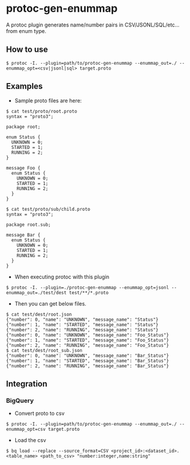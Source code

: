 # protoc-gen-enummap

A protoc plugin generates name/number pairs in CSV/JSONL/SQL/etc... from enum type.

## How to use

```
$ protoc -I. --plugin=path/to/protoc-gen-enummap --enummap_out=./ --enummap_opt=<csv|jsonl|sql> target.proto
```

## Examples

- Sample proto files are here:

```
$ cat test/proto/root.proto
syntax = "proto3";

package root;

enum Status {
  UNKNOWN = 0;
  STARTED = 1;
  RUNNING = 2;
}

message Foo {
  enum Status {
    UNKNOWN = 0;
    STARTED = 1;
    RUNNING = 2;
  }
}

$ cat test/proto/sub/child.proto
syntax = "proto3";

package root.sub;

message Bar {
  enum Status {
    UNKNOWN = 0;
    STARTED = 1;
    RUNNING = 2;
  }
}
```

- When executing protoc with this plugin

```
$ protoc -I. --plugin=./protoc-gen-enummap --enummap_opt=jsonl --enummap_out=./test/dest test/**/*.proto
```

- Then you can get below files.

```
$ cat test/dest/root.json
{"number": 0, "name": "UNKNOWN", "message_name": "Status"}
{"number": 1, "name": "STARTED", "message_name": "Status"}
{"number": 2, "name": "RUNNING", "message_name": "Status"}
{"number": 0, "name": "UNKNOWN", "message_name": "Foo_Status"}
{"number": 1, "name": "STARTED", "message_name": "Foo_Status"}
{"number": 2, "name": "RUNNING", "message_name": "Foo_Status"}
$ cat test/dest/root_sub.json
{"number": 0, "name": "UNKNOWN", "message_name": "Bar_Status"}
{"number": 1, "name": "STARTED", "message_name": "Bar_Status"}
{"number": 2, "name": "RUNNING", "message_name": "Bar_Status"}
```

## Integration

### BigQuery

- Convert proto to csv

```
$ protoc -I. --plugin=path/to/protoc-gen-enummap --enummap_out=./ --enummap_opt=csv target.proto
```

- Load the csv

```
$ bq load --replace --source_format=CSV <project_id>:<dataset_id>.<table_name> <path_to_csv> "number:integer,name:string"
```
